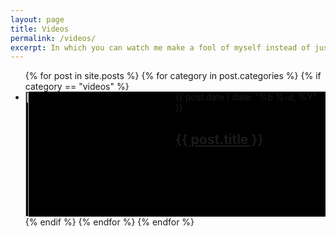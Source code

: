 ```yaml
---
layout: page
title: Videos
permalink: /videos/
excerpt: In which you can watch me make a fool of myself instead of just imagining it.
---
```


  <ul class="post-list">
    {% for post in site.posts %}
	  {% for category in post.categories %}
	    {% if category == "videos" %}
          <li>
		      <div style="background:#000;height:200px;width=$contentwidth">
			    <div style="float:left"><a href="{{ post.url | prepend: site.baseurl }}"><img src="/videos/thumbnails/{{ post.title }}.jpg" style="width:50%;height:200px"></a></div>
				<div style="float:right;width:50%;height:100%">
			      <span class="post-meta">{{ post.date | date: "%b %-d, %Y" }}</span>
			      <h2>
			        <a class="post-link" href="{{ post.url | prepend: site.baseurl }}">{{ post.title }}</a>
			      </h2>
				</div>
				<br style="clear:both;"/>
	  	      </div>
          </li>
		{% endif %}
      {% endfor %}
    {% endfor %}
  </ul>